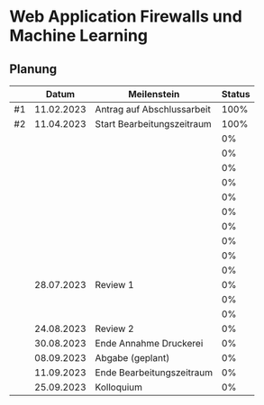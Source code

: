 # Web Application Firewalls und Machine Learning

## Planung

|   | Datum     | Meilenstein                | Status |
|---|-----------|----------------------------|--------|
|#1 |11.02.2023 | Antrag auf Abschlussarbeit |   100% |
|#2 |11.04.2023 | Start Bearbeitungszeitraum |   100% |
|   |           |                            |     0% |
|   |           |                            |     0% |
|   |           |                            |     0% |
|   |           |                            |     0% |
|   |           |                            |     0% |
|   |           |                            |     0% |
|   |           |                            |     0% |
|   |           |                            |     0% |
|   |           |                            |     0% |
|   |           |                            |     0% |
|   |28.07.2023 | Review 1                   |     0% |
|   |           |                            |     0% |
|   |           |                            |     0% |
|   |24.08.2023 | Review 2                   |     0% |
|   |30.08.2023 | Ende Annahme Druckerei     |     0% |
|   |08.09.2023 | Abgabe (geplant)           |     0% |
|   |11.09.2023 | Ende Bearbeitungszeitraum  |     0% |
|   |25.09.2023 | Kolloquium                 |     0% |

